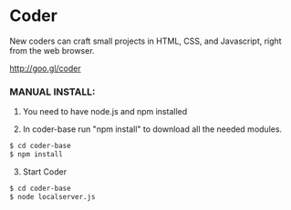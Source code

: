 # Coder 

New coders can craft small projects in HTML, CSS, and Javascript, right from the web browser.

http://goo.gl/coder

### MANUAL INSTALL:

1. You need to have node.js and npm installed

2. In coder-base run "npm install" to download all the
   needed modules.
```bash
$ cd coder-base
$ npm install
```


3. Start Coder
```bash
$ cd coder-base
$ node localserver.js
```
